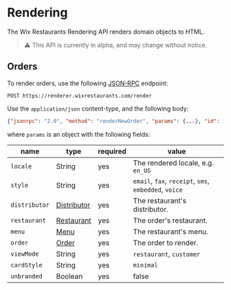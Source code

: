 # Rendering

The Wix Restaurants Rendering API renders domain objects to HTML.

> ⚠ This API is currently in alpha, and may change without notice.

## Orders
To render orders, use the following [JSON-RPC](https://en.wikipedia.org/wiki/JSON-RPC) endpoint:

~~~
POST https://renderer.wixrestaurants.com/render
~~~

Use the `application/json` content-type, and the following body:

~~~ json
{"jsonrpc": "2.0", "method": "renderNewOrder", "params": {...}, "id": 1}
~~~

where `params` is an object with the following fields:

|name         |type       |required|value                                                                                    |
|-------------|-----------|--------|-----------------------------------------------------------------------------------------|
|`locale`     |String     |yes     |The rendered locale, e.g. `en_US`                                                        |
|`style`      |String     |yes     |`email`, `fax`, `receipt`, `sms`, `embedded`, `voice`                                    |
|`distributor`|[Distributor](https://github.com/wix/openrest4j/blob/master/openrest4j-api/src/main/java/com/openrest/v1_1/Distributor.java)|yes     |The restaurant's distributor. |
|`restaurant` |[Restaurant](https://github.com/wix/openrest4j/blob/master/openrest4j-api/src/main/java/com/openrest/v1_1/Restaurant.java)|yes     |The order's restaurant. |
|`menu`       |[Menu](https://github.com/wix/openrest4j/blob/master/openrest4j-api/src/main/java/com/openrest/v1_1/Menu.java)|yes     |The restaurant's menu. |
|`order`      |[Order](https://github.com/wix/openrest4j/blob/master/openrest4j-api/src/main/java/com/openrest/v1_1/Order.java)|yes     |The order to render. |
|`viewMode`   |String     |yes      |`restaurant`, `customer`                                                                |
|`cardStyle`  |String     |yes      |`minimal`                                                                               |
|`unbranded`  |Boolean    |yes      |false                                                                                   |
